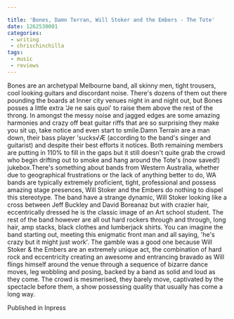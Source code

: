 ```yaml
---

title: 'Bones, Damn Terran, Will Stoker and the Embers - The Tote'
date: 1262530001
categories:
 - writing
 - chrischinchilla
tags: 
 - music 
 - reviews
---
```


Bones are an archetypal Melbourne band, all skinny men, tight trousers, cool looking guitars and discordant noise. There's dozens of them out there pounding the boards at Inner city venues night in and night out, but Bones posses a little extra 'Je ne sais quoi' to raise them above the rest of the throng. In amongst the messy noise and jagged edges are some amazing harmonies and crazy off beat guitar riffs that are so surprising they make you sit up, take notice and even start to smile.Damn Terrain are a man down, their bass player 'sucks√Æ (according to the band's singer and guitarist) and despite their best efforts it notices. Both remaining members are putting in 110% to fill in the gaps but it still doesn't quite grab the crowd who begin drifting out to smoke and hang around the Tote's (now saved!) jukebox.There's something about bands from Western Australia, whether due to geographical frustrations or the lack of anything better to do, WA bands are typically extremely proficient, tight, professional and possess amazing stage presences, Will Stoker and the Embers do nothing to dispel this stereotype. The band have a strange dynamic, Will Stoker looking like a cross between Jeff Buckley and David Boreanaz but with crazier hair, eccentrically dressed he is the classic image of an Art school student. The rest of the band however are all out hard rockers through and through, long hair, amp stacks, black clothes and lumberjack shirts. You can imagine the band starting out, meeting this enigmatic front man and all saying, 'he's crazy but it might just work'. The gamble was a good one because Will Stoker & the Embers are an extremely unique act, the combination of hard rock and eccentricity creating an awesome and entrancing bravado as Will flings himself around the venue through a sequence of bizarre dance moves, leg wobbling and posing, backed by a band as solid and loud as they come. The crowd is mesmerised, they barely move, captivated by the spectacle before them, a show possessing quality that usually has come a long way.

Published in Inpress
